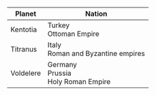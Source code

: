 # 
|Planet|Nation|
|---|---|
Kentotia | Turkey<br/>Ottoman Empire 
Titranus | Italy<br/>Roman and Byzantine empires
Voldelere | Germany<br/>Prussia<br/>Holy Roman Empire 
